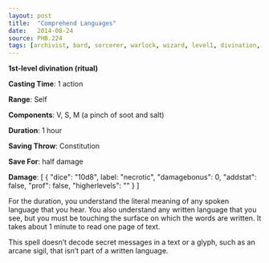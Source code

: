 ```yaml
---
layout: post
title:  "Comprehend Languages"
date:   2014-08-24
source: PHB.224
tags: [archivist, bard, sorcerer, warlock, wizard, level1, divination, ritual]
---
```


**1st-level divination (ritual)**

**Casting Time**: 1 action

**Range**: Self

**Components**: V, S, M (a pinch of soot and salt)

**Duration**: 1 hour

**Saving Throw**: Constitution

**Save For**: half damage

**Damage**: [ { "dice": "10d8", label: "necrotic", "damagebonus": 0, "addstat": false, "prof": false, "higherlevels": "" } ]

For the duration, you understand the literal meaning of any spoken language that you hear. You also understand any written language that you see, but you must be touching the surface on which the words are written. It takes about 1 minute to read one page of text. 

This spell doesn’t decode secret messages in a text or a glyph, such as an arcane sigil, that isn’t part of a written language.